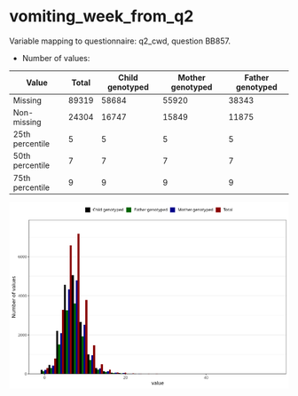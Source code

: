 # vomiting_week_from_q2
Variable mapping to questionnaire: q2_cwd, question BB857.
- Number of values:

| Value | Total | Child genotyped | Mother genotyped | Father genotyped |
| ----- | ----- | --------------- | ---------------- | ---------------- |
| Missing | 89319 | 58684 | 55920 | 38343 |
| Non-missing | 24304 | 16747 | 15849 | 11875 |
| 25th percentile | 5 | 5 | 5 | 5 |
| 50th percentile | 7 | 7 | 7 | 7 |
| 75th percentile | 9 | 9 | 9 | 9 |



![](vomiting_week_from_q2_n.png)



